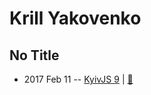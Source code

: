 # Krill Yakovenko

## No Title
- 2017 Feb 11 -- [KyivJS 9](https://www.youtube.com/watch?v=4-U2sEMPMR0)  | [:notebook:](https://drive.google.com/file/d/0B65dEGRmB3ViZXAzaWxRdjZwcnc/view)  
